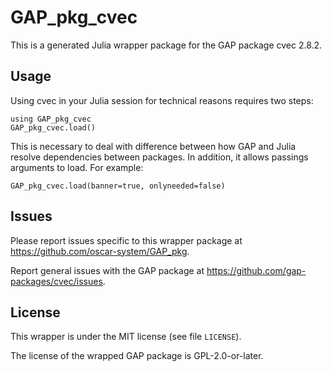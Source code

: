 # GAP_pkg_cvec

This is a generated Julia wrapper package for the GAP package cvec 2.8.2.

## Usage

Using cvec in your Julia session for technical reasons requires two steps:

    using GAP_pkg_cvec
    GAP_pkg_cvec.load()

This is necessary to deal with difference between how GAP and Julia
resolve dependencies between packages. In addition, it allows passings
arguments to load. For example:

    GAP_pkg_cvec.load(banner=true, onlyneeded=false)

## Issues

Please report issues specific to this wrapper package at <https://github.com/oscar-system/GAP_pkg>.

Report general issues with the GAP package at <https://github.com/gap-packages/cvec/issues>.

## License

This wrapper is under the MIT license (see file `LICENSE`).

The license of the wrapped GAP package is GPL-2.0-or-later.
